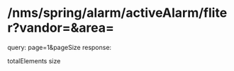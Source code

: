 #    /nms/spring/alarm/activeAlarm/fliter?vandor=&area=

query:
 page=1&pageSize
response:

 totalElements
 size
